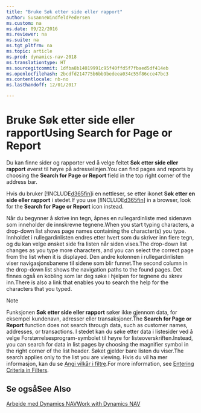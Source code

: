 ```yaml
---
title: "Bruke Søk etter side eller rapport"
author: SusanneWindfeldPedersen
ms.custom: na
ms.date: 09/22/2016
ms.reviewer: na
ms.suite: na
ms.tgt_pltfrm: na
ms.topic: article
ms.prod: dynamics-nav-2018
ms.translationtype: HT
ms.sourcegitcommit: 1dfba8b14019991c95f40ffd5f7fbaed5df414eb
ms.openlocfilehash: 2bcdfd214775b6bb9bedeea034c55f86cce47bc3
ms.contentlocale: nb-no
ms.lasthandoff: 12/01/2017

---
```


# <a name="using-search-for-page-or-report"></a><span data-ttu-id="e47f2-102">Bruke Søk etter side eller rapport</span><span class="sxs-lookup"><span data-stu-id="e47f2-102">Using Search for Page or Report</span></span>
<span data-ttu-id="e47f2-103">Du kan finne sider og rapporter ved å velge feltet **Søk etter side eller rapport** øverst til høyre på adresselinjen.</span><span class="sxs-lookup"><span data-stu-id="e47f2-103">You can find pages and reports by choosing the **Search for Page or Report** field in the top right corner of the address bar.</span></span>

<span data-ttu-id="e47f2-104">Hvis du bruker [!INCLUDE[d365fin](includes/d365fin_md.md)]i en nettleser, se etter ikonet **Søk etter en side eller rapport** i stedet.</span><span class="sxs-lookup"><span data-stu-id="e47f2-104">If you use [!INCLUDE[d365fin](includes/d365fin_md.md)] in a browser, look for the **Search for Page or Report** icon instead.</span></span>

<span data-ttu-id="e47f2-105">Når du begynner å skrive inn tegn, åpnes en rullegardinliste med sidenavn som inneholder de innskrevne tegnene.</span><span class="sxs-lookup"><span data-stu-id="e47f2-105">When you start typing characters, a drop-down list shows page names containing the character(s) you type.</span></span> <span data-ttu-id="e47f2-106">Innholdet i rullegardinlisten endres etter hvert som du skriver inn flere tegn, og du kan velge ønsket side fra listen når siden vises.</span><span class="sxs-lookup"><span data-stu-id="e47f2-106">The drop-down list changes as you type more characters, and you can select the correct page from the list when it is displayed.</span></span> <span data-ttu-id="e47f2-107">Den andre kolonnen i rullegardinlisten viser navigasjonsbanene til sidene som blir funnet.</span><span class="sxs-lookup"><span data-stu-id="e47f2-107">The second column in the drop-down list shows the navigation paths to the found pages.</span></span> <span data-ttu-id="e47f2-108">Det finnes også en kobling som lar deg søke i hjelpen for tegnene du skrev inn.</span><span class="sxs-lookup"><span data-stu-id="e47f2-108">There is also a link that enables you to search the help for the characters that you typed.</span></span>

> [!NOTE]  
>   <span data-ttu-id="e47f2-109">Funksjonen **Søk etter side eller rapport** søker ikke gjennom data, for eksempel kundenavn, adresser eller transaksjoner.</span><span class="sxs-lookup"><span data-stu-id="e47f2-109">The **Search for Page or Report** function does not search through data, such as customer names, addresses, or transactions.</span></span> <span data-ttu-id="e47f2-110">I stedet kan du søke etter data i listesider ved å velge Forstørrelsesprogram-symbolet til høyre for listeoverskriften.</span><span class="sxs-lookup"><span data-stu-id="e47f2-110">Instead, you can search for data in list pages by choosing the magnifier symbol in the right corner of the list header.</span></span> <span data-ttu-id="e47f2-111">Søket gjelder bare listen du viser.</span><span class="sxs-lookup"><span data-stu-id="e47f2-111">The search applies only to the list you are viewing.</span></span> <span data-ttu-id="e47f2-112">Hvis du vil ha mer informasjon, kan du se [Angi vilkår i filtre](ui-enter-criteria-filters.md).</span><span class="sxs-lookup"><span data-stu-id="e47f2-112">For more information, see [Entering Criteria in Filters](ui-enter-criteria-filters.md).</span></span>  

## <a name="see-also"></a><span data-ttu-id="e47f2-113">Se også</span><span class="sxs-lookup"><span data-stu-id="e47f2-113">See Also</span></span>
[<span data-ttu-id="e47f2-114">Arbeide med Dynamics NAV</span><span class="sxs-lookup"><span data-stu-id="e47f2-114">Work with Dynamics NAV</span></span>](ui-work-product.md)

